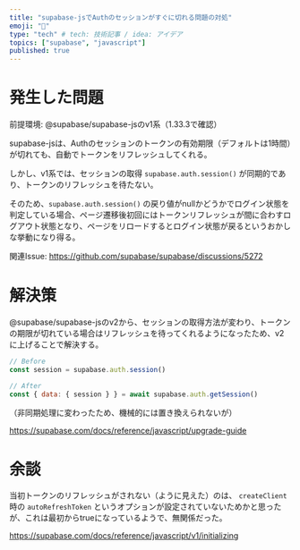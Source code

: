 ```yaml
---
title: "supabase-jsでAuthのセッションがすぐに切れる問題の対処"
emoji: "🐷"
type: "tech" # tech: 技術記事 / idea: アイデア
topics: ["supabase", "javascript"]
published: true
---
```

# 発生した問題

前提環境: @supabase/supabase-jsのv1系（1.33.3で確認）

supabase-jsは、Authのセッションのトークンの有効期限（デフォルトは1時間）が切れても、自動でトークンをリフレッシュしてくれる。

しかし、v1系では、セッションの取得 `supabase.auth.session()` が同期的であり、トークンのリフレッシュを待たない。

そのため、`supabase.auth.session()` の戻り値がnullかどうかでログイン状態を判定している場合、ページ遷移後初回にはトークンリフレッシュが間に合わすログアウト状態となり、ページをリロードするとログイン状態が戻るというおかしな挙動になり得る。

関連Issue: https://github.com/supabase/supabase/discussions/5272

# 解決策

@supabase/supabase-jsのv2から、セッションの取得方法が変わり、トークンの期限が切れている場合はリフレッシュを待ってくれるようになったため、v2に上げることで解決する。

```js
// Before
const session = supabase.auth.session()

// After
const { data: { session } } = await supabase.auth.getSession()
```

（非同期処理に変わったため、機械的には置き換えられないが）

https://supabase.com/docs/reference/javascript/upgrade-guide

# 余談

当初トークンのリフレッシュがされない（ように見えた）のは、 `createClient` 時の `autoRefreshToken` というオプションが設定されていないためかと思ったが、これは最初からtrueになっているようで、無関係だった。

https://supabase.com/docs/reference/javascript/v1/initializing
